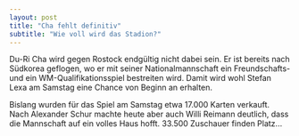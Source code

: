 ```yaml
---
layout: post
title: "Cha fehlt definitiv"
subtitle: "Wie voll wird das Stadion?"
---
```


Du-Ri Cha wird gegen Rostock endgültig nicht dabei sein. Er ist bereits nach Südkorea geflogen, wo er mit seiner Nationalmannschaft ein Freundschafts- und ein WM-Qualifikationsspiel bestreiten wird. Damit wird wohl Stefan Lexa am Samstag eine Chance von Beginn an erhalten.

Bislang wurden für das Spiel am Samstag etwa 17.000 Karten verkauft. Nach Alexander Schur machte heute aber auch Willi Reimann deutlich, dass die Mannschaft auf ein volles Haus hofft. 33.500 Zuschauer finden Platz...
